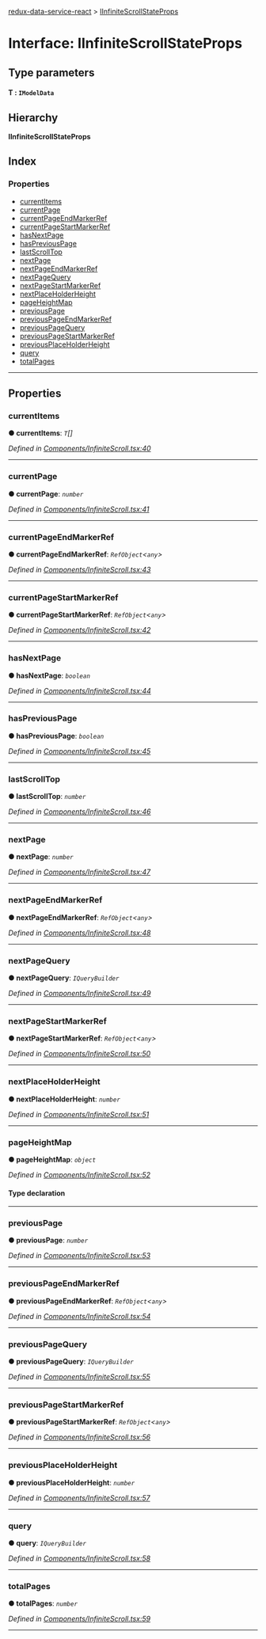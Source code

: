 [redux-data-service-react](../README.md) > [IInfiniteScrollStateProps](../interfaces/iinfinitescrollstateprops.md)

# Interface: IInfiniteScrollStateProps

## Type parameters
#### T :  `IModelData`
## Hierarchy

**IInfiniteScrollStateProps**

## Index

### Properties

* [currentItems](iinfinitescrollstateprops.md#currentitems)
* [currentPage](iinfinitescrollstateprops.md#currentpage)
* [currentPageEndMarkerRef](iinfinitescrollstateprops.md#currentpageendmarkerref)
* [currentPageStartMarkerRef](iinfinitescrollstateprops.md#currentpagestartmarkerref)
* [hasNextPage](iinfinitescrollstateprops.md#hasnextpage)
* [hasPreviousPage](iinfinitescrollstateprops.md#haspreviouspage)
* [lastScrollTop](iinfinitescrollstateprops.md#lastscrolltop)
* [nextPage](iinfinitescrollstateprops.md#nextpage)
* [nextPageEndMarkerRef](iinfinitescrollstateprops.md#nextpageendmarkerref)
* [nextPageQuery](iinfinitescrollstateprops.md#nextpagequery)
* [nextPageStartMarkerRef](iinfinitescrollstateprops.md#nextpagestartmarkerref)
* [nextPlaceHolderHeight](iinfinitescrollstateprops.md#nextplaceholderheight)
* [pageHeightMap](iinfinitescrollstateprops.md#pageheightmap)
* [previousPage](iinfinitescrollstateprops.md#previouspage)
* [previousPageEndMarkerRef](iinfinitescrollstateprops.md#previouspageendmarkerref)
* [previousPageQuery](iinfinitescrollstateprops.md#previouspagequery)
* [previousPageStartMarkerRef](iinfinitescrollstateprops.md#previouspagestartmarkerref)
* [previousPlaceHolderHeight](iinfinitescrollstateprops.md#previousplaceholderheight)
* [query](iinfinitescrollstateprops.md#query)
* [totalPages](iinfinitescrollstateprops.md#totalpages)

---

## Properties

<a id="currentitems"></a>

###  currentItems

**● currentItems**: *`T`[]*

*Defined in [Components/InfiniteScroll.tsx:40](https://github.com/Rediker-Software/redux-data-service-react/blob/ee57350/src/Components/InfiniteScroll.tsx#L40)*

___
<a id="currentpage"></a>

###  currentPage

**● currentPage**: *`number`*

*Defined in [Components/InfiniteScroll.tsx:41](https://github.com/Rediker-Software/redux-data-service-react/blob/ee57350/src/Components/InfiniteScroll.tsx#L41)*

___
<a id="currentpageendmarkerref"></a>

###  currentPageEndMarkerRef

**● currentPageEndMarkerRef**: *`RefObject`<`any`>*

*Defined in [Components/InfiniteScroll.tsx:43](https://github.com/Rediker-Software/redux-data-service-react/blob/ee57350/src/Components/InfiniteScroll.tsx#L43)*

___
<a id="currentpagestartmarkerref"></a>

###  currentPageStartMarkerRef

**● currentPageStartMarkerRef**: *`RefObject`<`any`>*

*Defined in [Components/InfiniteScroll.tsx:42](https://github.com/Rediker-Software/redux-data-service-react/blob/ee57350/src/Components/InfiniteScroll.tsx#L42)*

___
<a id="hasnextpage"></a>

###  hasNextPage

**● hasNextPage**: *`boolean`*

*Defined in [Components/InfiniteScroll.tsx:44](https://github.com/Rediker-Software/redux-data-service-react/blob/ee57350/src/Components/InfiniteScroll.tsx#L44)*

___
<a id="haspreviouspage"></a>

###  hasPreviousPage

**● hasPreviousPage**: *`boolean`*

*Defined in [Components/InfiniteScroll.tsx:45](https://github.com/Rediker-Software/redux-data-service-react/blob/ee57350/src/Components/InfiniteScroll.tsx#L45)*

___
<a id="lastscrolltop"></a>

###  lastScrollTop

**● lastScrollTop**: *`number`*

*Defined in [Components/InfiniteScroll.tsx:46](https://github.com/Rediker-Software/redux-data-service-react/blob/ee57350/src/Components/InfiniteScroll.tsx#L46)*

___
<a id="nextpage"></a>

###  nextPage

**● nextPage**: *`number`*

*Defined in [Components/InfiniteScroll.tsx:47](https://github.com/Rediker-Software/redux-data-service-react/blob/ee57350/src/Components/InfiniteScroll.tsx#L47)*

___
<a id="nextpageendmarkerref"></a>

###  nextPageEndMarkerRef

**● nextPageEndMarkerRef**: *`RefObject`<`any`>*

*Defined in [Components/InfiniteScroll.tsx:48](https://github.com/Rediker-Software/redux-data-service-react/blob/ee57350/src/Components/InfiniteScroll.tsx#L48)*

___
<a id="nextpagequery"></a>

###  nextPageQuery

**● nextPageQuery**: *`IQueryBuilder`*

*Defined in [Components/InfiniteScroll.tsx:49](https://github.com/Rediker-Software/redux-data-service-react/blob/ee57350/src/Components/InfiniteScroll.tsx#L49)*

___
<a id="nextpagestartmarkerref"></a>

###  nextPageStartMarkerRef

**● nextPageStartMarkerRef**: *`RefObject`<`any`>*

*Defined in [Components/InfiniteScroll.tsx:50](https://github.com/Rediker-Software/redux-data-service-react/blob/ee57350/src/Components/InfiniteScroll.tsx#L50)*

___
<a id="nextplaceholderheight"></a>

###  nextPlaceHolderHeight

**● nextPlaceHolderHeight**: *`number`*

*Defined in [Components/InfiniteScroll.tsx:51](https://github.com/Rediker-Software/redux-data-service-react/blob/ee57350/src/Components/InfiniteScroll.tsx#L51)*

___
<a id="pageheightmap"></a>

###  pageHeightMap

**● pageHeightMap**: *`object`*

*Defined in [Components/InfiniteScroll.tsx:52](https://github.com/Rediker-Software/redux-data-service-react/blob/ee57350/src/Components/InfiniteScroll.tsx#L52)*

#### Type declaration

[key: `string`]: `number`

___
<a id="previouspage"></a>

###  previousPage

**● previousPage**: *`number`*

*Defined in [Components/InfiniteScroll.tsx:53](https://github.com/Rediker-Software/redux-data-service-react/blob/ee57350/src/Components/InfiniteScroll.tsx#L53)*

___
<a id="previouspageendmarkerref"></a>

###  previousPageEndMarkerRef

**● previousPageEndMarkerRef**: *`RefObject`<`any`>*

*Defined in [Components/InfiniteScroll.tsx:54](https://github.com/Rediker-Software/redux-data-service-react/blob/ee57350/src/Components/InfiniteScroll.tsx#L54)*

___
<a id="previouspagequery"></a>

###  previousPageQuery

**● previousPageQuery**: *`IQueryBuilder`*

*Defined in [Components/InfiniteScroll.tsx:55](https://github.com/Rediker-Software/redux-data-service-react/blob/ee57350/src/Components/InfiniteScroll.tsx#L55)*

___
<a id="previouspagestartmarkerref"></a>

###  previousPageStartMarkerRef

**● previousPageStartMarkerRef**: *`RefObject`<`any`>*

*Defined in [Components/InfiniteScroll.tsx:56](https://github.com/Rediker-Software/redux-data-service-react/blob/ee57350/src/Components/InfiniteScroll.tsx#L56)*

___
<a id="previousplaceholderheight"></a>

###  previousPlaceHolderHeight

**● previousPlaceHolderHeight**: *`number`*

*Defined in [Components/InfiniteScroll.tsx:57](https://github.com/Rediker-Software/redux-data-service-react/blob/ee57350/src/Components/InfiniteScroll.tsx#L57)*

___
<a id="query"></a>

###  query

**● query**: *`IQueryBuilder`*

*Defined in [Components/InfiniteScroll.tsx:58](https://github.com/Rediker-Software/redux-data-service-react/blob/ee57350/src/Components/InfiniteScroll.tsx#L58)*

___
<a id="totalpages"></a>

###  totalPages

**● totalPages**: *`number`*

*Defined in [Components/InfiniteScroll.tsx:59](https://github.com/Rediker-Software/redux-data-service-react/blob/ee57350/src/Components/InfiniteScroll.tsx#L59)*

___


